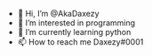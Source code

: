 - 👋 Hi, I’m @AkaDaxezy
- 👀 I’m interested in programming
- 🌱 I’m currently learning python
- 📫 How to reach me Daxezy#0001

<!---
AkaDaxezy/AkaDaxezy is a ✨ special ✨ repository because its `README.md` (this file) appears on your GitHub profile.
You can click the Preview link to take a look at your changes.
--->
